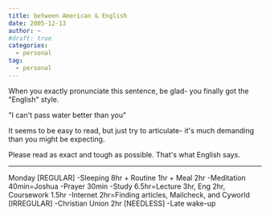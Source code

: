 ```yaml
---
title: between American & English
date: 2005-12-13
author: ~
#draft: true
categories:
  - personal
tag:
  - personal
---
```




When you exactly pronunciate this sentence,
be glad- you finally got the "English" style.

"I can't pass water better than you"

It seems to be easy to read, but just try to articulate-
it's much demanding than you might be expecting.

Please read as exact and tough as possible.
That's what English says.

-------
Monday
[REGULAR]
-Sleeping 8hr + Routine 1hr + Meal 2hr
-Meditation 40min=Joshua
-Prayer 30min
-Study 6.5hr=Lecture 3hr, Eng 2hr, Coursework 1.5hr
-Internet 2hr=Finding articles, Mailcheck, and Cyworld
[IRREGULAR]
-Christian Union 2hr
[NEEDLESS]
-Late wake-up


 






